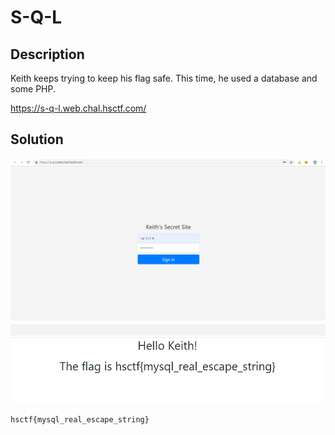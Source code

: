 # S-Q-L

## Description

Keith keeps trying to keep his flag safe. This time, he used a database and some PHP.

https://s-q-l.web.chal.hsctf.com/

## Solution

![](solve.png)
![](ans.png)

```
hsctf{mysql_real_escape_string}
```
